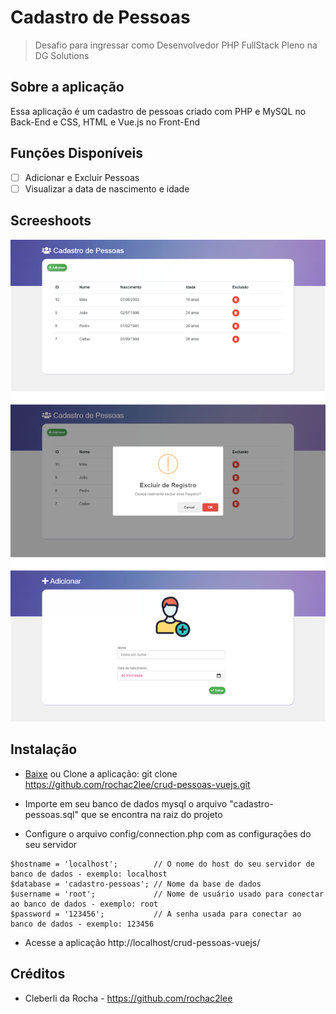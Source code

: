 # Cadastro de Pessoas
> Desafio para ingressar como Desenvolvedor PHP FullStack Pleno na DG Solutions

## Sobre a aplicação
Essa aplicação é um cadastro de pessoas criado com PHP e MySQL no Back-End e CSS, HTML e Vue.js no Front-End

## Funções Disponíveis
* [ ] Adicionar e Excluir Pessoas
* [ ] Visualizar a data de nascimento e idade

## Screeshoots

![crud](public/images/screenshot.png?raw=true "crud")


## Instalação

- [Baixe](https://github.com/rochac2lee/crud-pessoas-vuejs/archive/master.zip) ou Clone a aplicação: git clone https://github.com/rochac2lee/crud-pessoas-vuejs.git

- Importe em seu banco de dados mysql o arquivo "cadastro-pessoas.sql" que se encontra na raiz do projeto 

- Configure o arquivo config/connection.php com as configurações do seu servidor

```
$hostname = 'localhost';        // O nome do host do seu servidor de banco de dados - exemplo: localhost 
$database = 'cadastro-pessoas'; // Nome da base de dados
$username = 'root';             // Nome de usuário usado para conectar ao banco de dados - exemplo: root
$password = '123456';           // A senha usada para conectar ao banco de dados - exemplo: 123456

```
- Acesse a aplicação http://localhost/crud-pessoas-vuejs/

## Créditos

- Cleberli da Rocha - https://github.com/rochac2lee